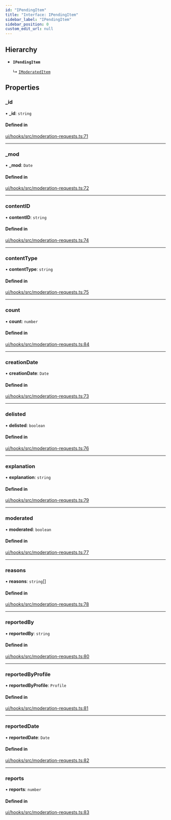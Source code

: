 ```yaml
---
id: "IPendingItem"
title: "Interface: IPendingItem"
sidebar_label: "IPendingItem"
sidebar_position: 0
custom_edit_url: null
---
```


## Hierarchy

- **`IPendingItem`**

  ↳ [`IModeratedItem`](IModeratedItem.md)

## Properties

### \_id

• **\_id**: `string`

#### Defined in

[ui/hooks/src/moderation-requests.ts:71](https://github.com/AKASHAorg/akasha-framework/blob/d370b59a/ui/hooks/src/moderation-requests.ts#L71)

---

### \_mod

• **\_mod**: `Date`

#### Defined in

[ui/hooks/src/moderation-requests.ts:72](https://github.com/AKASHAorg/akasha-framework/blob/d370b59a/ui/hooks/src/moderation-requests.ts#L72)

---

### contentID

• **contentID**: `string`

#### Defined in

[ui/hooks/src/moderation-requests.ts:74](https://github.com/AKASHAorg/akasha-framework/blob/d370b59a/ui/hooks/src/moderation-requests.ts#L74)

---

### contentType

• **contentType**: `string`

#### Defined in

[ui/hooks/src/moderation-requests.ts:75](https://github.com/AKASHAorg/akasha-framework/blob/d370b59a/ui/hooks/src/moderation-requests.ts#L75)

---

### count

• **count**: `number`

#### Defined in

[ui/hooks/src/moderation-requests.ts:84](https://github.com/AKASHAorg/akasha-framework/blob/d370b59a/ui/hooks/src/moderation-requests.ts#L84)

---

### creationDate

• **creationDate**: `Date`

#### Defined in

[ui/hooks/src/moderation-requests.ts:73](https://github.com/AKASHAorg/akasha-framework/blob/d370b59a/ui/hooks/src/moderation-requests.ts#L73)

---

### delisted

• **delisted**: `boolean`

#### Defined in

[ui/hooks/src/moderation-requests.ts:76](https://github.com/AKASHAorg/akasha-framework/blob/d370b59a/ui/hooks/src/moderation-requests.ts#L76)

---

### explanation

• **explanation**: `string`

#### Defined in

[ui/hooks/src/moderation-requests.ts:79](https://github.com/AKASHAorg/akasha-framework/blob/d370b59a/ui/hooks/src/moderation-requests.ts#L79)

---

### moderated

• **moderated**: `boolean`

#### Defined in

[ui/hooks/src/moderation-requests.ts:77](https://github.com/AKASHAorg/akasha-framework/blob/d370b59a/ui/hooks/src/moderation-requests.ts#L77)

---

### reasons

• **reasons**: `string`[]

#### Defined in

[ui/hooks/src/moderation-requests.ts:78](https://github.com/AKASHAorg/akasha-framework/blob/d370b59a/ui/hooks/src/moderation-requests.ts#L78)

---

### reportedBy

• **reportedBy**: `string`

#### Defined in

[ui/hooks/src/moderation-requests.ts:80](https://github.com/AKASHAorg/akasha-framework/blob/d370b59a/ui/hooks/src/moderation-requests.ts#L80)

---

### reportedByProfile

• **reportedByProfile**: `Profile`

#### Defined in

[ui/hooks/src/moderation-requests.ts:81](https://github.com/AKASHAorg/akasha-framework/blob/d370b59a/ui/hooks/src/moderation-requests.ts#L81)

---

### reportedDate

• **reportedDate**: `Date`

#### Defined in

[ui/hooks/src/moderation-requests.ts:82](https://github.com/AKASHAorg/akasha-framework/blob/d370b59a/ui/hooks/src/moderation-requests.ts#L82)

---

### reports

• **reports**: `number`

#### Defined in

[ui/hooks/src/moderation-requests.ts:83](https://github.com/AKASHAorg/akasha-framework/blob/d370b59a/ui/hooks/src/moderation-requests.ts#L83)
